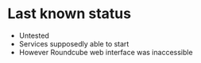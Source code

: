 # Last known status

- Untested
- Services supposedly able to start
- However Roundcube web interface was inaccessible
